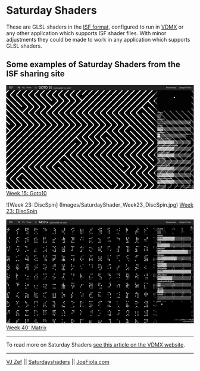 # Saturday Shaders

These are GLSL shaders in the [ISF format](https://vidvox.github.io/isf/), configured to run in [VDMX](https://vidvox.net/) or any other application which supports ISF shader files. With minor adjustments they could be made to work in any application which supports GLSL shaders.

 
## Some examples of Saturday Shaders from the ISF sharing site
![Week 15: Goto10](Images/SaturdayShader_Week15_Goto10.png)
[Week 15: Goto10](https://www.interactiveshaderformat.com/sketches/696)

![Week 23: DiscSpin] (Images/SaturdayShader_Week23_DiscSpin.jpg) 
[Week 23: DiscSpin](https://www.interactiveshaderformat.com/sketches/839)

![Week 40: Matrix](Images/SaturdayShader_Week40_Matrix.png)
[Week 40: Matrix](https://www.interactiveshaderformat.com/sketches/1219)

---

To read more on Saturday Shaders [see this article on the VDMX website](https://vdmx.vidvox.net/blog/vj-zef-saturday-shaders). 
 
---

[VJ Zef](http://www.joefiola.com/vjzef/) || [Saturdayshaders](www.joefiola.com/saturdayshaders/) || [JoeFiola.com](http://www.joefiola.com/)
